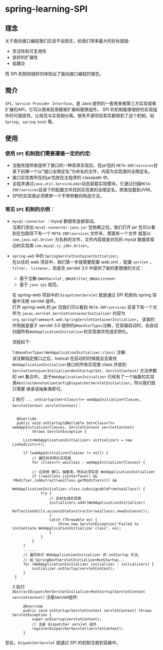 # spring-learning-SPI

## 理念

关于面向接口编程我们应该不会陌生，给我们带来最大的好处就是:
- 灵活性和可复用性
- 良好的扩展性
- 低耦合

而 SPI 机制则很好的体现出了面向接口编程的理念。

## 简介

`SPI，Service Provider Interface`，是 Java 提供的一套用来被第三方实现或者扩展的API，它可以用来启用框架扩展和替换组件。
SPI 的机制能够很好的实现组件的可插拔性，让规范与实现相分离。很多开源项目其实都用到了这个机制，如 `Spring`，`spring-boot` 等。

## 使用

### 使用 ``SPI`` 机制我们需要遵循一定的约定:
- 当服务提供者提供了接口的一种具体实现后，在jar包的 `META-INF/services`目录下创建一个以“接口全限定名”为命名的文件，内容为实现类的全限定名。
- 接口实现类所在的jar包放在主程序的 classpath 中。
- 主程序通过`java.util.ServiceLoder`动态装载实现模块，它通过扫描`META-INF/services`目录下的配置文件找到实现类的全限定名，把类加载到JVM。
- SPI的实现类必须携带一个不带参数的构造方法。

### 常见 ``SPI`` 机制的示例：
- `mysql-connector` ：mysql 数据库连接驱动。  
当我们添加 `mysql-connector-java.jar` 包依赖之后，我们打开 jar 包可以看到在包路径下有一个 `META-INF\services` 文件夹，里面有一个文件
就是以 `com.java.sql.Driver` 为名称的文件，文件内容就是对应的 mysql 数据库驱动的实现类 `com.mysql.cj.jdbc.Driver`。

- `spring-web` 中的 `SpringServletContainerInitializer`。  
在以往的 web 项目中，我们第一步就需要配置 web.xml ，配置 `servlet` ， `filter`， `listener`，但是在 servlet 3.0 中提供了新的更便捷的方式：
   
   - 基于注解 `@WebServlet` , `@WebFilter`, `@WebListener`
   - 基于 `java spi` 规范。
     
   在 spring-web 项目中的 `DispatcherServlet` 就是通过 SPI 机制向 spring 容器中注册 servlet 组件。  
   打开 spring-web 的 jar 包我们可以看到 `META-INF\services`
   目录下有一个文件为 `javax.servlet.ServletContainerInitializer` 内容为 `org.springframework.web.SpringServletContainerInitializer`，
   该类的作用就是基于 servlet 3.0 提供的`@HandlerTypes`注解，在容器启动时，会自动扫描所有`WebApplicationInitializer`的实现类并完成实例化。
   
   流程如下:
   
   1 `@HandlerTypes(WebApplicationInitializer.class)` 注解:  
   该注解指定接口之后，tomcat 在启动的时候就会去查找`WebApplicationInitializer`接口的所有实现类 class 并放到 
   `ServletContainerInitializer#onStartup(Set, ServletContext)` 方法参数的 set 集合中。
   由于`WebApplicationInitializer` 已经有了一个抽象的实现类`AbstractAnnotationConfigDispatcherServletInitializer`，所以我们就只需要
   继承该抽象类即可。
   
   2 执行 `... onStartup(Set<Class<?>> webAppInitializerClasses, ServletContext servletContext)`：  
   
   
   ```
    
     @Override
	 public void onStartup(@Nullable Set<Class<?>> webAppInitializerClasses, ServletContext servletContext)
			throws ServletException {

		List<WebApplicationInitializer> initializers = new LinkedList<>();

		if (webAppInitializerClasses != null) {
		    // 遍历并实例化实现类
		    for (Class<?> waiClass : webAppInitializerClasses) {
		    
		    // 过滤掉 接口，抽象类，然后必须实现 WebApplicationInitializer
		    if (!waiClass.isInterface() && !Modifier.isAbstract(waiClass.getModifiers()) && 
		                            WebApplicationInitializer.class.isAssignableFrom(waiClass)) {
                try {
                    // 反射生成实现类
                    initializers.add((WebApplicationInitializer)
                            ReflectionUtils.accessibleConstructor(waiClass).newInstance());
                    }
                    catch (Throwable ex) {
                        throw new ServletException("Failed to instantiate WebApplicationInitializer class", ex);
                    }
                }
            }
        }
        ......
        // 遍历执行 WebApplicationInitializer 的 onStartup 方法，
        // 如 SpringBootServletInitializer#onStartup...
        for (WebApplicationInitializer initializer : initializers) {
            initializer.onStartup(servletContext);
        }
	}

   ```
   
   3 执行 `AbstractDispatcherServletInitializer#onStartup(ServletContext servletContext)` 注册servlet组件:
   ```
        @Override
    	public void onStartup(ServletContext servletContext) throws ServletException {
    		super.onStartup(servletContext);
            // 注册 dispatcher servlet 组件
    		registerDispatcherServlet(servletContext);
    	}
   ```
至此，`DispatcherServlet` 就通过 SPI 的机制注册到容器中。



